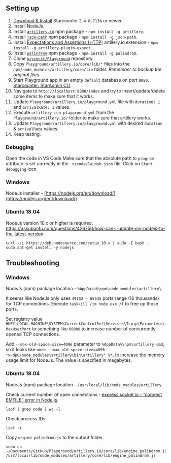 ## Setting up

1. [Download & Install](https://downloads.starcounter.com/) Starcounter `2.4.0.7134` or newer.
2. Install NodeJs.
3. Install [`artillery.io`](https://artillery.io/) npm package - `npm install -g artillery`.
3. Install [`json-path`](https://github.com/flitbit/json-path) npm package - `npm install -g json-path`.
4. Install [Expectations and Assertions (HTTP)](https://artillery.io/docs/plugin-expectations-assertions/) artillery.io extension - `npm install -g artillery-plugin-expect`.
5. Install [`palindrom`](https://github.com/Palindrom/Palindrom) npm package - `npm install -g palindrom`.
6. Clone [`miyconst/Playground`](https://github.com/miyconst/Playground) repository.
7. Copy `Playground/artillery.io/core/lib/*` files into the `npm/node_modules/artillery/core/lib` folder. *Remember to backup the original files.*
8. Start Playground app in an empty `default` database on port `8080`. [Starcounter: StarAdmin CLI](https://docs.starcounter.io/topic-guides/working-with-starcounter/staradmin-cli).
9. Navigate to `http://localhost:8080/index` and try to insert/update/delete some items to make sure that it works.
10. Update `Playground/artillery.io/playground.yml` file with `duration: 1` and `arrivalRate: 1` values.
11. Execute `artillery run playground.yml` from the `Playground/artillery.io/` folder to make sure that artillery works.
12. Update `Playground/artillery.io/playground.yml` with desired `duration` & `arrivalRate` values.
13. Keep testing.

### Debugging

Open the code in VS Code
Make sure that the absolute path to `program` attribute is set correctly in the `.vscode/launsh.json` file.
Click on `Start debugging` icon

### Windows

NodeJs installer - [https://nodejs.org/en/download/](https://nodejs.org/en/download/).

### Ubuntu 18.04

NodeJs version 10.x or higher is required.
https://askubuntu.com/questions/426750/how-can-i-update-my-nodejs-to-the-latest-version

```
curl -sL https://deb.nodesource.com/setup_10.x | sudo -E bash -
sudo apt-get install -y nodejs
```

## Troubleshooting

### Windows

NodeJs (npm) package location - `%AppData%\npm\node_modules\artillery\`.

It seems like NodeJs only uses `49152 – 65535` ports range (16 thousands) for TCP connections.
Execute `taskkill /im node.exe /f` to free up those ports.

Set registry value `HKEY_LOCAL_MACHINE\SYSTEM\CurrentControlSet\Services\Tcpip\Parameters\MaxUserPort` to something like `60000` to increase number of concurrently opened TCP connections.

Add `--max-old-space-size=4096` parameter to `%AppData%\npm\artillery.cmd`, so it looks like `node --max-old-space-size=4096 "%~dp0\node_modules\artillery\bin\artillery" %*`, to increase the memory usage limit for NodeJs.
The value is specified in megabytes.

### Ubuntu 18.04

NodeJs (npm) package location - `/usr/local/lib/node_modules/artillery`.

Check current number of open connections - [express socket io - “connect EMFILE” error in Node.js](https://code.i-harness.com/en/q/9e032d).

```
lsof | grep node | wc -l
```

Check process IDs.

```
lsof -i
```

Copy `engine_palindrom.js` to the output folder.

```
sudo cp ~/Documents/GitHub/Playground/artillery.io/core/lib/engine_palindrom.js /usr/local/lib/node_modules/artillery/core/lib/engine_palindrom.js
```